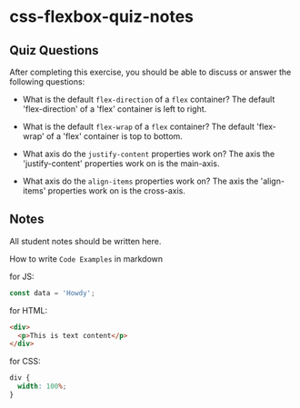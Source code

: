 # css-flexbox-quiz-notes

## Quiz Questions

After completing this exercise, you should be able to discuss or answer the following questions:

- What is the default `flex-direction` of a `flex` container?
  The default 'flex-direction' of a 'flex' container is left to right.

- What is the default `flex-wrap` of a `flex` container?
  The default 'flex-wrap' of a 'flex' container is top to bottom.

- What axis do the `justify-content` properties work on?
  The axis the 'justify-content' properties work on is the main-axis.

- What axis do the `align-items` properties work on?
  The axis the 'align-items' properties work on is the cross-axis.

## Notes

All student notes should be written here.

How to write `Code Examples` in markdown

for JS:

```javascript
const data = 'Howdy';
```

for HTML:

```html
<div>
  <p>This is text content</p>
</div>
```

for CSS:

```css
div {
  width: 100%;
}
```
